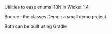 Utilities to ease enums I18N in Wicket 1.4

Source : the classes
Demo   : a small demo project

Both can be built using Gradle
